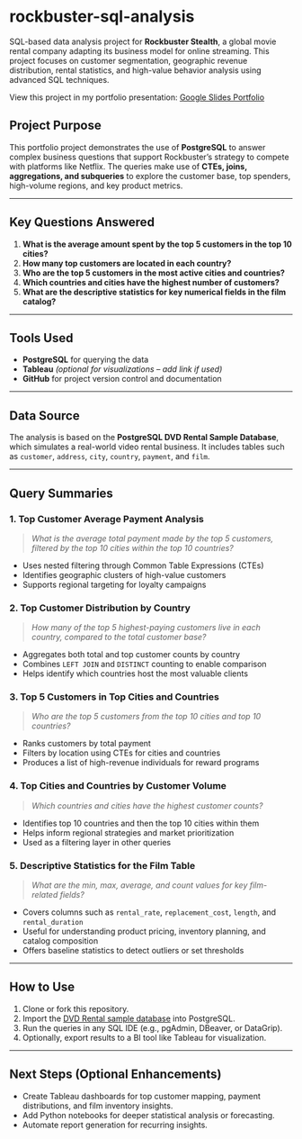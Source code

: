 # rockbuster-sql-analysis

SQL-based data analysis project for **Rockbuster Stealth**, a global movie rental company adapting its business model for online streaming. This project focuses on customer segmentation, geographic revenue distribution, rental statistics, and high-value behavior analysis using advanced SQL techniques.

View this project in my portfolio presentation: [Google Slides Portfolio](https://docs.google.com/presentation/d/1qkxnA_wyYDSZGrbO7H8aNu45hsYfwUvO/edit?slide=id.p1#slide=id.p1)

## Project Purpose

This portfolio project demonstrates the use of **PostgreSQL** to answer complex business questions that support Rockbuster’s strategy to compete with platforms like Netflix. The queries make use of **CTEs, joins, aggregations, and subqueries** to explore the customer base, top spenders, high-volume regions, and key product metrics.

---

## Key Questions Answered

1. **What is the average amount spent by the top 5 customers in the top 10 cities?**
2. **How many top customers are located in each country?**
3. **Who are the top 5 customers in the most active cities and countries?**
4. **Which countries and cities have the highest number of customers?**
5. **What are the descriptive statistics for key numerical fields in the film catalog?**

---

## Tools Used

* **PostgreSQL** for querying the data
* **Tableau** *(optional for visualizations – add link if used)*
* **GitHub** for project version control and documentation

---

## Data Source

The analysis is based on the **PostgreSQL DVD Rental Sample Database**, which simulates a real-world video rental business. It includes tables such as `customer`, `address`, `city`, `country`, `payment`, and `film`.

---

## Query Summaries

### 1. **Top Customer Average Payment Analysis**

> *What is the average total payment made by the top 5 customers, filtered by the top 10 cities within the top 10 countries?*

* Uses nested filtering through Common Table Expressions (CTEs)
* Identifies geographic clusters of high-value customers
* Supports regional targeting for loyalty campaigns

### 2. **Top Customer Distribution by Country**

> *How many of the top 5 highest-paying customers live in each country, compared to the total customer base?*

* Aggregates both total and top customer counts by country
* Combines `LEFT JOIN` and `DISTINCT` counting to enable comparison
* Helps identify which countries host the most valuable clients

### 3. **Top 5 Customers in Top Cities and Countries**

> *Who are the top 5 customers from the top 10 cities and top 10 countries?*

* Ranks customers by total payment
* Filters by location using CTEs for cities and countries
* Produces a list of high-revenue individuals for reward programs

### 4. **Top Cities and Countries by Customer Volume**

> *Which countries and cities have the highest customer counts?*

* Identifies top 10 countries and then the top 10 cities within them
* Helps inform regional strategies and market prioritization
* Used as a filtering layer in other queries

### 5. **Descriptive Statistics for the Film Table**

> *What are the min, max, average, and count values for key film-related fields?*

* Covers columns such as `rental_rate`, `replacement_cost`, `length`, and `rental_duration`
* Useful for understanding product pricing, inventory planning, and catalog composition
* Offers baseline statistics to detect outliers or set thresholds

---

## How to Use

1. Clone or fork this repository.
2. Import the [DVD Rental sample database](https://www.postgresqltutorial.com/postgresql-sample-database/) into PostgreSQL.
3. Run the queries in any SQL IDE (e.g., pgAdmin, DBeaver, or DataGrip).
4. Optionally, export results to a BI tool like Tableau for visualization.

---

## Next Steps (Optional Enhancements)

* Create Tableau dashboards for top customer mapping, payment distributions, and film inventory insights.
* Add Python notebooks for deeper statistical analysis or forecasting.
* Automate report generation for recurring insights.

